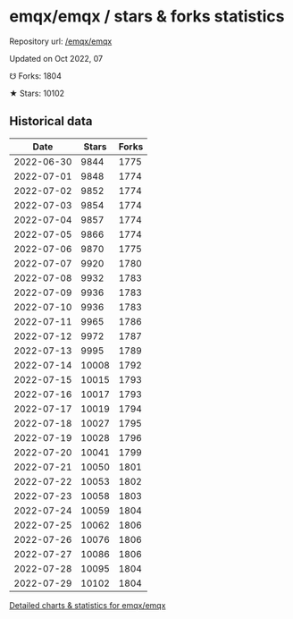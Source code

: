 # emqx/emqx / stars & forks statistics

Repository url: [/emqx/emqx](https://github.com/emqx/emqx)

Updated on Oct 2022, 07

☋ Forks: 1804

★ Stars: 10102

## Historical data
| Date | Stars | Forks |
|------|-------|-------|
| 2022-06-30 | 9844 | 1775 | 
| 2022-07-01 | 9848 | 1774 | 
| 2022-07-02 | 9852 | 1774 | 
| 2022-07-03 | 9854 | 1774 | 
| 2022-07-04 | 9857 | 1774 | 
| 2022-07-05 | 9866 | 1774 | 
| 2022-07-06 | 9870 | 1775 | 
| 2022-07-07 | 9920 | 1780 | 
| 2022-07-08 | 9932 | 1783 | 
| 2022-07-09 | 9936 | 1783 | 
| 2022-07-10 | 9936 | 1783 | 
| 2022-07-11 | 9965 | 1786 | 
| 2022-07-12 | 9972 | 1787 | 
| 2022-07-13 | 9995 | 1789 | 
| 2022-07-14 | 10008 | 1792 | 
| 2022-07-15 | 10015 | 1793 | 
| 2022-07-16 | 10017 | 1793 | 
| 2022-07-17 | 10019 | 1794 | 
| 2022-07-18 | 10027 | 1795 | 
| 2022-07-19 | 10028 | 1796 | 
| 2022-07-20 | 10041 | 1799 | 
| 2022-07-21 | 10050 | 1801 | 
| 2022-07-22 | 10053 | 1802 | 
| 2022-07-23 | 10058 | 1803 | 
| 2022-07-24 | 10059 | 1804 | 
| 2022-07-25 | 10062 | 1806 | 
| 2022-07-26 | 10076 | 1806 | 
| 2022-07-27 | 10086 | 1806 | 
| 2022-07-28 | 10095 | 1804 | 
| 2022-07-29 | 10102 | 1804 | 


[Detailed charts & statistics for emqx/emqx](https://reviewgithub.com/rep/emqx/emqx)
